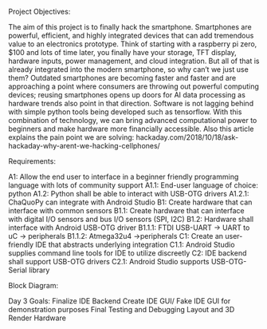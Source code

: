Project Objectives:

The aim of this project is to finally hack the smartphone. Smartphones are powerful, efficient, and highly integrated devices that can add tremendous value to an electronics prototype. Think of starting with a raspberry pi zero, $100 and lots of time later, you finally have your storage, TFT display, hardware inputs, power management, and cloud integration. But all of that is already integrated into the modern smartphone, so why can’t we just use them? Outdated smartphones are becoming faster and faster and are approaching a point where consumers are throwing out powerful computing devices; reusing smartphones opens up doors for AI data processing as hardware trends also point in that direction. Software is not lagging behind with simple python tools being developed such as tensorflow. With this combination of technology, we can bring advanced computational power to beginners and make hardware more financially accessible.
Also this article explains the pain point we are solving: hackaday.com/2018/10/18/ask-hackaday-why-arent-we-hacking-cellphones/

Requirements:

A1: Allow the end user to interface in a beginner friendly programming language with lots of community support
A1.1: End-user language of choice: python
A1.2: Python shall be able to interact with USB-OTG drivers
A1.2.1: ChaQuoPy can integrate with Android Studio
B1: Create hardware that can interface with common sensors
B1.1: Create hardware that can interface with digital I/O sensors and bus I/O sensors (SPI, I2C)
B1.2: Hardware shall interface with Android USB-OTG driver
B1.1.1: FTDI USB-UART -> UART to uC -> peripherals
B1.1.2: Atmega32u4 ->peripherals
C1: Create an user-friendly IDE that abstracts underlying integration
C1.1: Android Studio supplies command line tools for IDE to utilize discreetly
C2: IDE backend shall support USB-OTG drivers
C2.1: Android Studio supports USB-OTG-Serial library

Block Diagram:

Day 3 Goals:
Finalize IDE Backend
Create IDE GUI/ Fake IDE GUI for demonstration purposes
Final Testing and Debugging
Layout and 3D Render Hardware
